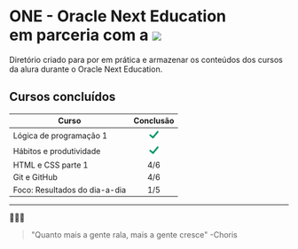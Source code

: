 # ONE - Oracle Next Education <div> em parceria com a <img src="https://cursos.alura.com.br/assets/images/logos/logo-alura.svg" width="50"></div>

Diretório criado para por em prática e armazenar os conteúdos dos cursos da alura durante o Oracle Next Education.

## Cursos concluídos 

| **Curso**                   | **Conclusão** |
|-------------------------|:--------------:|
| Lógica de programação 1       | ![check](img/check.png)|
| Hábitos e produtividade       | ![check](img/check.png)|
| HTML e CSS parte 1            | 4/6                    |
| Git e GitHub                  | 4/6                    |
| Foco: Resultados do dia-a-dia | 1/5                    |


___
🥚🥓🍳

> "Quanto mais a gente rala, mais a gente cresce" -Choris